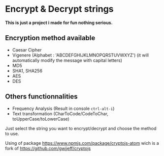 # Encrypt & Decrypt strings

**This is just a project i made for fun nothing serious.**

## Encryption method available
 * Caesar Cipher
 * Vigenere (Alphabet : 'ABCDEFGHIJKLMNOPQRSTUVWXYZ') (it will automatically modify the message with capital letters)
 * MD5
 * SHA1, SHA256
 * AES
 * DES

## Others functionnalities
 * Frequency Analysis (Result in console `ctrl-alt-i`)
 * Text transformation (CharToCode/CodeToChar, toUpperCase/toLowerCase)

Just select the string you want to encrypt/decrypt and choose the method to use.

Using of package https://www.npmjs.com/package/cryptojs-atom wich is a fork of https://github.com/gwjjeff/cryptojs
